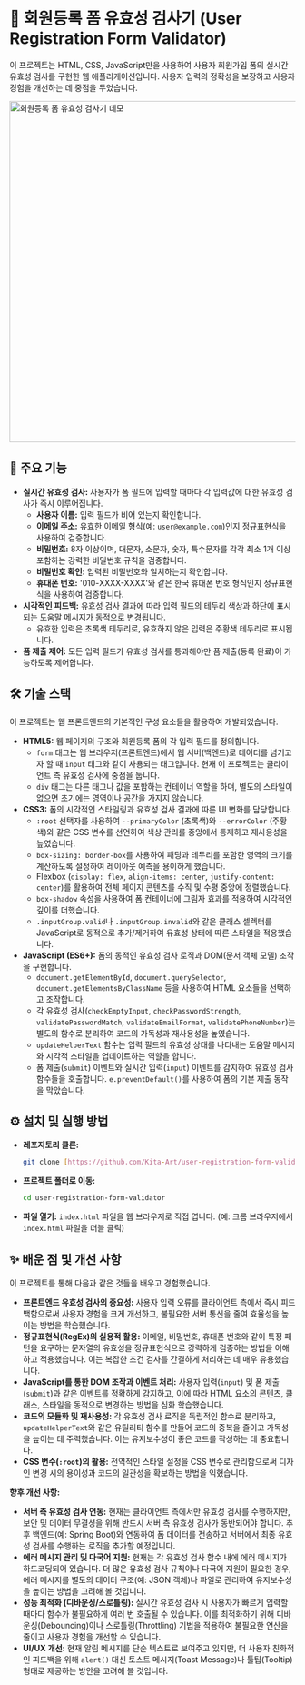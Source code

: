 

# 📝 회원등록 폼 유효성 검사기 (User Registration Form Validator)

이 프로젝트는 HTML, CSS, JavaScript만을 사용하여 사용자 회원가입 폼의 실시간 유효성 검사를 구현한 웹 애플리케이션입니다. 사용자 입력의 정확성을 보장하고 사용자 경험을 개선하는 데 중점을 두었습니다.


<img src="https://github.com/user-attachments/assets/1e455ea6-3364-4b36-9238-9fd7c973371d" alt="회원등록 폼 유효성 검사기 데모" width="600" />


## 🚀 주요 기능
* **실시간 유효성 검사:** 사용자가 폼 필드에 입력할 때마다 각 입력값에 대한 유효성 검사가 즉시 이루어집니다.
    * **사용자 이름:** 입력 필드가 비어 있는지 확인합니다.
    * **이메일 주소:** 유효한 이메일 형식(예: `user@example.com`)인지 정규표현식을 사용하여 검증합니다.
    * **비밀번호:** 8자 이상이며, 대문자, 소문자, 숫자, 특수문자를 각각 최소 1개 이상 포함하는 강력한 비밀번호 규칙을 검증합니다.
    * **비밀번호 확인:** 입력된 비밀번호와 일치하는지 확인합니다.
    * **휴대폰 번호:** '010-XXXX-XXXX'와 같은 한국 휴대폰 번호 형식인지 정규표현식을 사용하여 검증합니다.
* **시각적인 피드백:** 유효성 검사 결과에 따라 입력 필드의 테두리 색상과 하단에 표시되는 도움말 메시지가 동적으로 변경됩니다.
    * 유효한 입력은 초록색 테두리로, 유효하지 않은 입력은 주황색 테두리로 표시됩니다.
* **폼 제출 제어:** 모든 입력 필드가 유효성 검사를 통과해야만 폼 제출(등록 완료)이 가능하도록 제어합니다.

## 🛠️ 기술 스택
이 프로젝트는 웹 프론트엔드의 기본적인 구성 요소들을 활용하여 개발되었습니다.

* **HTML5:** 웹 페이지의 구조와 회원등록 폼의 각 입력 필드를 정의합니다.
    * `form` 태그는 웹 브라우저(프론트엔드)에서 웹 서버(백엔드)로 데이터를 넘기고자 할 때 `input` 태그와 같이 사용되는 태그입니다. 현재 이 프로젝트는 클라이언트 측 유효성 검사에 중점을 둡니다.
    * `div` 태그는 다른 태그나 값을 포함하는 컨테이너 역할을 하며, 별도의 스타일이 없으면 초기에는 영역이나 공간을 가지지 않습니다.
* **CSS3:** 폼의 시각적인 스타일링과 유효성 검사 결과에 따른 UI 변화를 담당합니다.
    * `:root` 선택자를 사용하여 `--primaryColor` (초록색)와 `--errorColor` (주황색)와 같은 CSS 변수를 선언하여 색상 관리를 중앙에서 통제하고 재사용성을 높였습니다.
    * `box-sizing: border-box`를 사용하여 패딩과 테두리를 포함한 영역의 크기를 계산하도록 설정하여 레이아웃 예측을 용이하게 했습니다.
    * Flexbox (`display: flex`, `align-items: center`, `justify-content: center`)를 활용하여 전체 페이지 콘텐츠를 수직 및 수평 중앙에 정렬했습니다.
    * `box-shadow` 속성을 사용하여 폼 컨테이너에 그림자 효과를 적용하여 시각적인 깊이를 더했습니다.
    * `.inputGroup.valid`나 `.inputGroup.invalid`와 같은 클래스 셀렉터를 JavaScript로 동적으로 추가/제거하여 유효성 상태에 따른 스타일을 적용했습니다.
* **JavaScript (ES6+):** 폼의 동적인 유효성 검사 로직과 DOM(문서 객체 모델) 조작을 구현합니다.
    * `document.getElementById`, `document.querySelector`, `document.getElementsByClassName` 등을 사용하여 HTML 요소들을 선택하고 조작합니다.
    * 각 유효성 검사(`checkEmptyInput`, `checkPasswordStrength`, `validatePasswordMatch`, `validateEmailFormat`, `validatePhoneNumber`)는 별도의 함수로 분리하여 코드의 가독성과 재사용성을 높였습니다.
    * `updateHelperText` 함수는 입력 필드의 유효성 상태를 나타내는 도움말 메시지와 시각적 스타일을 업데이트하는 역할을 합니다.
    * 폼 제출(`submit`) 이벤트와 실시간 입력(`input`) 이벤트를 감지하여 유효성 검사 함수들을 호출합니다. `e.preventDefault()`를 사용하여 폼의 기본 제출 동작을 막았습니다.

## ⚙️ 설치 및 실행 방법
* **레포지토리 클론:**
    ```bash
    git clone [https://github.com/Kita-Art/user-registration-form-validator.git](https://github.com/Kita-Art/user-registration-form-validator.git)
    ```
* **프로젝트 폴더로 이동:**
    ```bash
    cd user-registration-form-validator
    ```
* **파일 열기:** `index.html` 파일을 웹 브라우저로 직접 엽니다. (예: 크롬 브라우저에서 `index.html` 파일을 더블 클릭)

## ✨ 배운 점 및 개선 사항
이 프로젝트를 통해 다음과 같은 것들을 배우고 경험했습니다.

* **프론트엔드 유효성 검사의 중요성:** 사용자 입력 오류를 클라이언트 측에서 즉시 피드백함으로써 사용자 경험을 크게 개선하고, 불필요한 서버 통신을 줄여 효율성을 높이는 방법을 학습했습니다.
* **정규표현식(RegEx)의 실용적 활용:** 이메일, 비밀번호, 휴대폰 번호와 같이 특정 패턴을 요구하는 문자열의 유효성을 정규표현식으로 강력하게 검증하는 방법을 이해하고 적용했습니다. 이는 복잡한 조건 검사를 간결하게 처리하는 데 매우 유용했습니다.
* **JavaScript를 통한 DOM 조작과 이벤트 처리:** 사용자 입력(`input`) 및 폼 제출(`submit`)과 같은 이벤트를 정확하게 감지하고, 이에 따라 HTML 요소의 콘텐츠, 클래스, 스타일을 동적으로 변경하는 방법을 심화 학습했습니다.
* **코드의 모듈화 및 재사용성:** 각 유효성 검사 로직을 독립적인 함수로 분리하고, `updateHelperText`와 같은 유틸리티 함수를 만들어 코드의 중복을 줄이고 가독성을 높이는 데 주력했습니다. 이는 유지보수성이 좋은 코드를 작성하는 데 중요합니다.
* **CSS 변수(`:root`)의 활용:** 전역적인 스타일 설정을 CSS 변수로 관리함으로써 디자인 변경 시의 용이성과 코드의 일관성을 확보하는 방법을 익혔습니다.

**향후 개선 사항:**

* **서버 측 유효성 검사 연동:** 현재는 클라이언트 측에서만 유효성 검사를 수행하지만, 보안 및 데이터 무결성을 위해 반드시 서버 측 유효성 검사가 동반되어야 합니다. 추후 백엔드(예: Spring Boot)와 연동하여 폼 데이터를 전송하고 서버에서 최종 유효성 검사를 수행하는 로직을 추가할 예정입니다.
* **에러 메시지 관리 및 다국어 지원:** 현재는 각 유효성 검사 함수 내에 에러 메시지가 하드코딩되어 있습니다. 더 많은 유효성 검사 규칙이나 다국어 지원이 필요한 경우, 에러 메시지를 별도의 데이터 구조(예: JSON 객체)나 파일로 관리하여 유지보수성을 높이는 방법을 고려해 볼 것입니다.
* **성능 최적화 (디바운싱/스로틀링):** 실시간 유효성 검사 시 사용자가 빠르게 입력할 때마다 함수가 불필요하게 여러 번 호출될 수 있습니다. 이를 최적화하기 위해 디바운싱(Debouncing)이나 스로틀링(Throttling) 기법을 적용하여 불필요한 연산을 줄이고 사용자 경험을 개선할 수 있습니다.
* **UI/UX 개선:** 현재 알림 메시지를 단순 텍스트로 보여주고 있지만, 더 사용자 친화적인 피드백을 위해 `alert()` 대신 토스트 메시지(Toast Message)나 툴팁(Tooltip) 형태로 제공하는 방안을 고려해 볼 것입니다.
